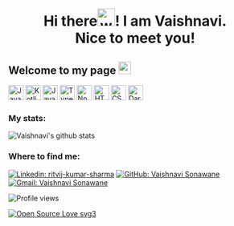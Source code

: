 <h1 align="center">Hi there<img alt="wave" src="https://emojis.slackmojis.com/emojis/images/1588177020/8809/wave_hello.gif?1588177020" width="35">! I am Vaishnavi.<br> Nice to meet you!</h1>


<h2>Welcome to my page <img src="https://emojis.slackmojis.com/emojis/images/1531849430/4246/blob-sunglasses.gif?1531849430" width="25" /></h2>

<img alt="Java" src="https://img.shields.io/badge/-Java-orange?style=for-the-badge&logo=java" height="30">  <img alt="Kotlin" src="https://img.shields.io/badge/-Kotlin-071a52?style=for-the-badge&logo=kotlin" height="30">  <img alt="Javascript" src="https://img.shields.io/badge/-Javascript-000?style=for-the-badge&logo=javascript" height="30"> <img alt="Typescript" src="https://img.shields.io/badge/typescript%20-%23007ACC.svg?&style=for-the-badge&logo=typescript&logoColor=white" height="30">  <img alt="Nodejs" src="https://img.shields.io/badge/-Node-brightgreen?style=for-the-badge&logo=Node.js&logoColor=white" height="30"> <img alt="HTML5" src="https://img.shields.io/badge/html5%20-%23E34F26.svg?&style=for-the-badge&logo=html5&logoColor=white" height="30"> <img alt="CSS3" src="https://img.shields.io/badge/css3%20-%231572B6.svg?&style=for-the-badge&logo=css3&logoColor=white" height="30"> <img alt="Dart" src="https://img.shields.io/badge/dart-%230175C2.svg?&style=for-the-badge&logo=dart&logoColor=white" height="30">

<h3>My stats:</h3>

![Vaishnavi's github stats](https://github-readme-stats.vercel.app/api?username=v-sonawane&show_icons=true&count_private=true&theme=tokyonight)

<h3>Where to find me:</h3>

[![Linkedin: ritvij-kumar-sharma](https://img.shields.io/badge/-Ritvij_Kumar_Sharma-blue?style=flat-square&logo=Linkedin&logoColor=white&link=https://www.linkedin.com/in/ritvij-kumar-sharma-1410-rks/)](https://www.linkedin.com/in/ritvij-kumar-sharma-1410-rks/)
[![GitHub: Vaishnavi Sonawane](https://img.shields.io/github/followers/ritvij14?label=follow&style=social)](https://github.com/v-sonawane)
[![Gmail: Vaishnavi Sonawane](https://img.shields.io/badge/gmail-%23D14836.svg?&style=plastic&logo=gmail&logoColor=white)](mailto:vsona200900@gmail.com)

![Profile views](https://komarev.com/ghpvc/?username=v-sonawane&label=PROFILE+VIEWS&style=plastic&color=blue)

[![Open Source Love svg3](https://badges.frapsoft.com/os/v3/open-source.svg?v=103)](https://github.com/ellerbrock/open-source-badges/)

